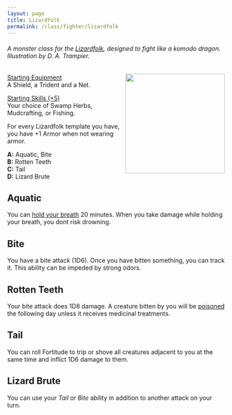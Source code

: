 ```yaml
---
layout: page
title: Lizardfolk
permalink: /class/fighter/lizardfolk
---
```


###### A monster class for the [Lizardfolk](https://saltygoo.github.io/monsters/centaur), designed to fight like a komodo dragon. Illustration by D. A. Trampier.

<img align="right" width=230px  src="https://static.wikitide.net/1d6chanwiki/1/16/Lizardman_Greyhawk.png">

<ins>Starting Equipment</ins><br>
A Shield, a Trident and a Net.

<ins>Starting Skills (+5)</ins><br>
Your choice of Swamp Herbs, Mudcrafting, or Fishing.

For every Lizardfolk template you have, you have +1 Armor when not wearing armor.

**A:** Aquatic, Bite<br>
**B:** Rotten Teeth<br>
**C:** Tail<br>
**D:** Lizard Brute
<br>

## Aquatic
You can [hold your breath](/2020/11/10/extra-rules/#conditions) 20 minutes. When you take damage while holding your breath, you dont risk drowning.

## Bite
You have a bite attack (1D6). Once you have bitten something, you can track it. This ability can be impeded by strong odors.

## Rotten Teeth
Your bite attack does 1D8 damage. A creature bitten by you will be [poisoned](/2020/11/10/extra-rules/#conditions) the following day unless it receives medicinal treatments.

## Tail
You can roll Fortitude to trip or shove all creatures adjacent to you at the same time and inflict 1D6 damage to them.

## Lizard Brute
You can use your _Tail_ or _Bite_ ability in addition to another attack on your turn.
